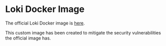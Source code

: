 # Loki Docker Image

The official Loki Docker image is [here](https://github.com/grafana/loki/blob/v2.2.1/cmd/loki/Dockerfile).

This custom image has been created to mitigate the security vulnerabilities the official image has.
